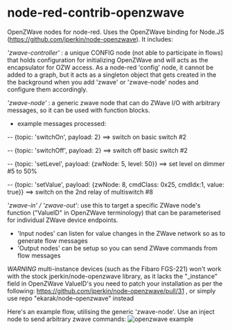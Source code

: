 node-red-contrib-openzwave
==========================

OpenZWave nodes for node-red. Uses the OpenZWave binding for Node.JS (https://github.com/jperkin/node-openzwave). It includes:

*'zwave-controller'* : a unique CONFIG node (not able to participate in flows) that holds configuration for initializing OpenZWave and will acts as the encapsulator for OZW access. As a node-red 'config' node, it cannot be added to a graph, but it acts as a singleton object that gets created in the the background when you add 'zwave' or 'zwave-node' nodes and configure them accordingly.

*'zwave-node'* : a generic zwave node that can do ZWave I/O with arbitrary messages, so it can be used with function blocks.
- example messages processed:

 -- {topic: 'switchOn', payload: 2}   ==> switch on basic switch #2

 -- {topic: 'switchOff', payload: 2}  ==> switch off basic switch #2

 -- {topic: 'setLevel', payload: {zwNode: 5, level: 50}}  ==> set level on dimmer #5 to 50%

 -- {topic: 'setValue', payload: {zwNode: 8, cmdClass: 0x25, cmdIdx:1, value: true}} ==> switch on the 2nd relay of multiswitch #8 

*'zwave-in' / 'zwave-out'*: use this to target a specific ZWave node's function ("ValueID" in OpenZWave terminology) that can be parameterised for individual ZWave device endpoints. 
- 'Input nodes' can listen for value changes in the ZWave network so as to generate flow messages 
- 'Output nodes' can be setup so you can send ZWave commands from flow messages

*WARNING* multi-instance devices (such as the Fibaro FGS-221) won't work with the stock jperkin/node-openzwave library, as it lacks the "_instance" field in OpenZWave ValueID's
you need to patch your installation as per the following: https://github.com/jperkin/node-openzwave/pull/31 , or simply use repo "ekarak/node-openzwave" instead
 
Here's an example flow, utilising the generic 'zwave-node'. Use an inject node to send arbitrary zwave commands:
![openzwave example](https://github.com/ekarak/node-red-contrib-openzwave/raw/master/node-red-openzwave.png)
